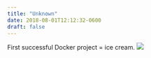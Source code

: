 ```yaml
---
title: "Unknown"
date: 2018-08-01T12:12:32-0600
draft: false
---
```


First successful Docker project = ice cream.
![](/images/2018/5e0fa4449b.jpg)
